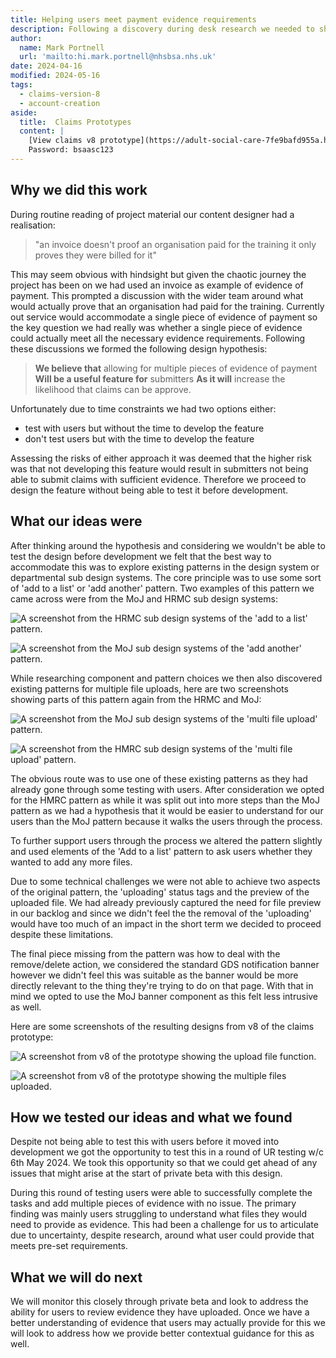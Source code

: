 ```yaml
---
title: Helping users meet payment evidence requirements
description: Following a discovery during desk research we needed to shift to accommodate multiple pieces of payment evidence. 
author:
  name: Mark Portnell
  url: 'mailto:hi.mark.portnell@nhsbsa.nhs.uk'
date: 2024-04-16
modified: 2024-05-16
tags:
  - claims-version-8
  - account-creation
aside:
  title:  Claims Prototypes
  content: |
    [View claims v8 prototype](https://adult-social-care-7fe9bafd955a.herokuapp.com/claims/prototypes/design/v8/) 
    Password: bsaasc123
---
```




## Why we did this work

During routine reading of project material our content designer had a realisation:

>"an invoice doesn't proof an organisation paid for the training it only proves they were billed for it"

This may seem obvious with hindsight but given the chaotic journey the project has been on we had used an invoice as example of evidence of payment. This prompted a discussion with the wider team around what would actually prove that an organisation had paid for the training. Currently out service would accommodate a single piece of evidence of payment so the key question we had really was whether a single piece of evidence could actually meet all the necessary evidence requirements. Following these discussions we formed the following design hypothesis:

>**We believe that** allowing for multiple pieces of evidence of payment
>**Will be a useful feature for** submitters
>**As it will** increase the likelihood that claims can be approve.

Unfortunately due to time constraints we had two options either:

- test with users but without the time to develop the feature
- don't test users but with the time to develop the feature

Assessing the risks of either approach it was deemed that the higher risk was that not developing this feature would result in submitters not being able to submit claims with sufficient evidence. Therefore we proceed to design the feature without being able to test it before development.


## What our ideas were

After thinking around the hypothesis and considering we wouldn't be able to test the design before development we felt that the best way to accommodate this was to explore existing patterns in the design system or departmental sub design systems. The core principle was to use some sort of 'add to a list' or 'add another' pattern. Two examples of this pattern we came across were from the MoJ and HRMC sub design systems:

![A screenshot from the HRMC sub design systems of the 'add to a list' pattern.](hrmc-add-another.png "HRMC 'Add to a list' pattern")

![A screenshot from the MoJ sub design systems of the 'add another' pattern.](moj-add-another.png "MoJ 'Add another' pattern")

While researching component and pattern choices we then also discovered existing patterns for multiple file uploads, here are two screenshots showing parts of this pattern again from the HRMC and MoJ:

![A screenshot from the MoJ sub design systems of the 'multi file upload' pattern.](moj-multi-file.png "MoJ 'Multi file upload' pattern")

![A screenshot from the HMRC sub design systems of the 'multi file upload' pattern.](hmrc-multi-file.png "HMRC 'Multi file upload' pattern")

The obvious route was to use one of these existing patterns as they had already gone through some testing with users. After consideration we opted for the HMRC pattern as while it was split out into more steps than the MoJ pattern as we had a hypothesis that it would be easier to understand for our users than the MoJ pattern because it walks the users through the process. 

To further support users through the process we altered the pattern slightly and used elements of the 'Add to a list' pattern to ask users whether they wanted to add any more files. 

Due to some technical challenges we were not able to achieve two aspects of the original pattern, the 'uploading' status tags and the preview of the uploaded file. We had already previously captured the need for file preview in our backlog and since we didn't feel the the removal of the 'uploading' would have too much of an impact in the short term we decided to proceed despite these limitations. 

The final piece missing from the pattern was how to deal with the remove/delete action, we considered the standard GDS notification banner however we didn't feel this was suitable as the banner would be more directly relevant to the thing they're trying to do on that page. With that in mind we opted to use the MoJ banner component as this felt less intrusive as well. 

Here are some screenshots of the resulting designs from v8 of the claims prototype:

![A screenshot from v8 of the prototype showing the upload file function.](add-evidence.png "Upload file")

![A screenshot from v8 of the prototype showing the multiple files uploaded.](add-evidence-multi.png "Multiple evidence of payment files")


## How we tested our ideas and what we found
Despite not being able to test this with users before it moved into development we got the opportunity to test this in a round of UR testing w/c 6th May 2024. We took this opportunity so that we could get ahead of any issues that might arise at the start of private beta with this design. 

During this round of testing users were able to successfully complete the tasks and add multiple pieces of evidence with no issue. The primary finding was mainly users struggling to understand what files they would need to provide as evidence. This had been a challenge for us to articulate due to uncertainty, despite research, around what user could provide that meets pre-set requirements. 

## What we will do next
We will monitor this closely through private beta and look to address the ability for users to review evidence they have uploaded. Once we have a better understanding of evidence that users may actually provide for this we will look to address how we provide better contextual guidance for this as well. 


